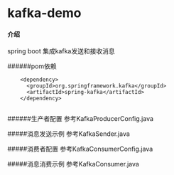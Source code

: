 # kafka-demo

#### 介绍
spring boot 集成kafka发送和接收消息

######pom依赖
````
    <dependency>
	  <groupId>org.springframework.kafka</groupId>
	  <artifactId>spring-kafka</artifactId>
    </dependency>
	
````
######生产者配置
参考KafkaProducerConfig.java

#####消息发送示例
参考KafkaSender.java

#####消费者配置
参考KafkaConsumerConfig.java

#####消息消费示例
参考KafkaConsumer.java